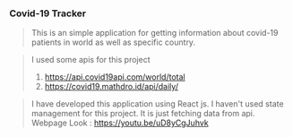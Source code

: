### Covid-19 Tracker
>This is an simple application for getting information about covid-19 patients in world as well as specific country.

>I used some apis for this project
> 1. https://api.covid19api.com/world/total
> 2. https://covid19.mathdro.id/api/daily/

> I have developed this application using React js. I haven't used state management for this project. It is just fetching data from api.
> Webpage Look : https://youtu.be/uD8yCgJuhvk
